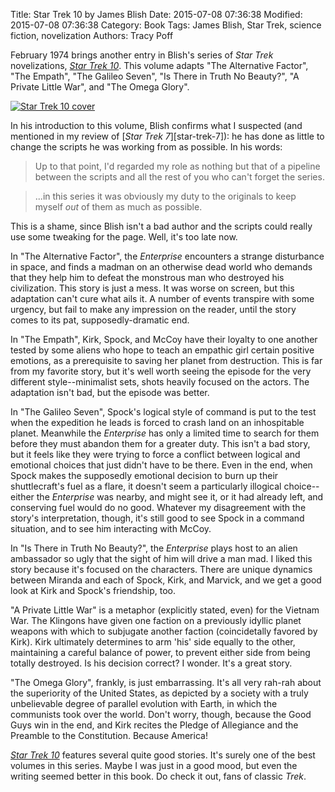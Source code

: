 Title: Star Trek 10 by James Blish
Date: 2015-07-08 07:36:38
Modified: 2015-07-08 07:36:38
Category: Book
Tags: James Blish, Star Trek, science fiction, novelization
Authors: Tracy Poff

February 1974 brings another entry in Blish's series of *Star Trek* novelizations, [*Star Trek 10*][star-trek-10-amzn]. This volume adapts "The Alternative Factor", "The Empath", "The Galileo Seven", "Is There in Truth No Beauty?", "A Private Little War", and "The Omega Glory".

[![Star Trek 10 cover]({filename}images/star-trek-10-cover.jpg)][star-trek-10-amzn]

In his introduction to this volume, Blish confirms what I suspected (and mentioned in my review of [*Star Trek 7*][star-trek-7]): he has done as little to change the scripts he was working from as possible. In his words:

> Up to that point, I'd regarded my role as nothing but that of a pipeline between the scripts and all the rest of you who can't forget the series.

<!-- -->
> ...in this series it was obviously my duty to the originals to keep myself *out* of them as much as possible.

This is a shame, since Blish isn't a bad author and the scripts could really use some tweaking for the page. Well, it's too late now.

In "The Alternative Factor", the *Enterprise* encounters a strange disturbance in space, and finds a madman on an otherwise dead world who demands that they help him to defeat the monstrous man who destroyed his civilization. This story is just a mess. It was worse on screen, but this adaptation can't cure what ails it. A number of events transpire with some urgency, but fail to make any impression on the reader, until the story comes to its pat, supposedly-dramatic end.

In "The Empath", Kirk, Spock, and McCoy have their loyalty to one another tested by some aliens who hope to teach an empathic girl certain positive emotions, as a prerequisite to saving her planet from destruction. This is far from my favorite story, but it's well worth seeing the episode for the very different style--minimalist sets, shots heavily focused on the actors. The adaptation isn't bad, but the episode was better.

In "The Galileo Seven", Spock's logical style of command is put to the test when the expedition he leads is forced to crash land on an inhospitable planet. Meanwhile the *Enterprise* has only a limited time to search for them before they must abandon them for a greater duty. This isn't a bad story, but it feels like they were trying to force a conflict between logical and emotional choices that just didn't have to be there. Even in the end, when Spock makes the supposedly emotional decision to burn up their shuttlecraft's fuel as a flare, it doesn't seem a particularly illogical choice--either the *Enterprise* was nearby, and might see it, or it had already left, and conserving fuel would do no good. Whatever my disagreement with the story's interpretation, though, it's still good to see Spock in a command situation, and to see him interacting with McCoy.

In "Is There in Truth No Beauty?", the *Enterprise* plays host to an alien ambassador so ugly that the sight of him will drive a man mad. I liked this story because it's focused on the characters. There are unique dynamics between Miranda and each of Spock, Kirk, and Marvick, and we get a good look at Kirk and Spock's friendship, too.

"A Private Little War" is a metaphor (explicitly stated, even) for the Vietnam War. The Klingons have given one faction on a previously idyllic planet weapons with which to subjugate another faction (coincidetally favored by Kirk). Kirk ultimately determines to arm 'his' side equally to the other, maintaining a careful balance of power, to prevent either side from being totally destroyed. Is his decision correct? I wonder. It's a great story.

"The Omega Glory", frankly, is just embarrassing. It's all very rah-rah about the superiority of the United States, as depicted by a society with a truly unbelievable degree of parallel evolution with Earth, in which the communists took over the world. Don't worry, though, because the Good Guys win in the end, and Kirk recites the Pledge of Allegiance and the Preamble to the Constitution. Because America!

[*Star Trek 10*][star-trek-10-amzn] features several quite good stories. It's surely one of the best volumes in this series. Maybe I was just in a good mood, but even the writing seemed better in this book. Do check it out, fans of classic *Trek*.

[star-trek-10-amzn]: http://amzn.to/1MeqVys
